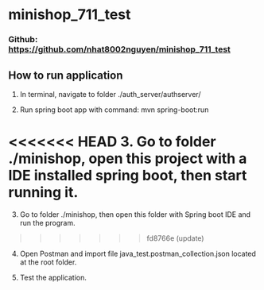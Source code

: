 # minishop_711_test
### Github: https://github.com/nhat8002nguyen/minishop_711_test

## How to run application
1. In terminal, navigate to folder ./auth_server/authserver/

2. Run spring boot app with command: 
	mvn spring-boot:run

<<<<<<< HEAD
3. Go to folder ./minishop, open this project with a IDE installed spring boot,
then start running it.
=======
3. Go to folder ./minishop, then open this folder with Spring boot IDE and run the program.
>>>>>>> fd8766e (update)

4. Open Postman and import file java_test.postman_collection.json located at the root folder.

5. Test the application.


